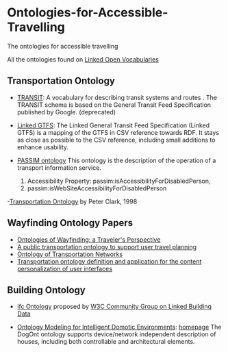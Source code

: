 # Ontologies-for-Accessible-Travelling
The ontologies for accessible travelling

All the ontologies found on [Linked Open Vocabularies](http://lov.okfn.org/dataset/lov)

## Transportation Ontology

- [TRANSIT](http://vocab.org/transit/terms/.html): A vocabulary for describing transit systems and routes . The TRANSIT schema is based on the General Transit Feed Specification published by Google. (deprecated)

- [Linked GTFS](https://github.com/OpenTransport/linked-gtfs): The Linked General Transit Feed Specification (Linked GTFS) is a mapping of the GTFS in CSV reference towards RDF. It stays as close as possible to the CSV reference, including small additions to enhance usability.

- [PASSIM ontology](http://data.lirmm.fr/ontologies/passim) This ontology is the description of the operation of a transport information service.
    1. Accessibility Property: passim:isAccessibilityForDisabledPerson,
    2. passim:isWebSiteAccessibilityForDisabledPerson
    
-[Transportation Ontology](http://www.cs.utexas.edu/users/pclark/kr-web/other/passenger-vehicle/transportation.km) by Peter Clark, 1998

## Wayfinding Ontology Papers

- [Ontologies of Wayfinding: a Traveler's Perspective](http://link.springer.com/article/10.1023%2FA%3A1014563113112)
- [A public transportation ontology to support user travel planning](http://ieeexplore.ieee.org/xpls/abs_all.jsp?arnumber=5507372&tag=1)
- [Ontology of Transportation Networks](http://rewerse.net/deliverables/m18/a1-d4.pdf)
- [Transportation ontology definition and application for the content personalization of user interfaces](http://www.sciencedirect.com/science/article/pii/S0957417412012699)




## Building Ontology

- [ifc Ontology](http://linkedbuildingdata.net/resources/IFC4_ADD1.owl) proposed by [W3C Community Group on Linked Building Data](https://www.w3.org/community/lbd/)

- [Ontology Modeling for Intelligent Domotic Environments](http://elite.polito.it/ontologies/dogont.owl): [homepage](http://www.cad.polito.it/pap/exact/iswc08.html) The DogOnt ontology supports device/network independent description of houses, including both controllable and architectural elements.


